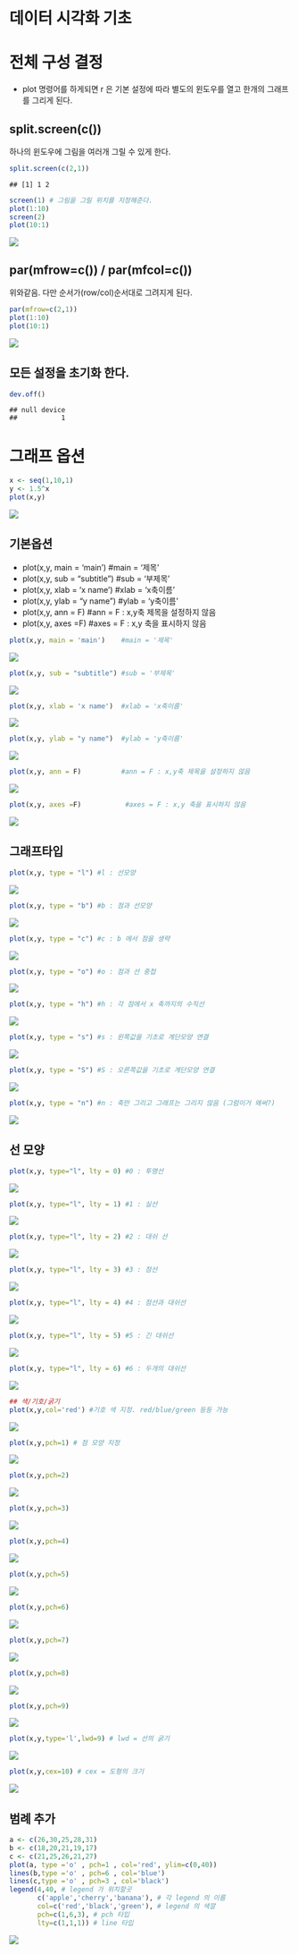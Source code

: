 데이터 시각화 기초
================

# 전체 구성 결정

  - plot 명령어를 하게되면 r 은 기본 설정에 따라 별도의 윈도우를 열고 한개의 그래프를 그리게 된다.

## split.screen(c())

하나의 윈도우에 그림을 여러개 그릴 수 있게 한다.

``` r
split.screen(c(2,1))
```

    ## [1] 1 2

``` r
screen(1) # 그림을 그릴 위치를 지정해준다.
plot(1:10)
screen(2)
plot(10:1)
```

![](Vis_plot_elementary_files/figure-gfm/unnamed-chunk-1-1.png)<!-- -->

## par(mfrow=c()) / par(mfcol=c())

위와같음. 다만 순서가(row/col)순서대로 그려지게 된다.

``` r
par(mfrow=c(2,1))
plot(1:10)
plot(10:1)
```

![](Vis_plot_elementary_files/figure-gfm/unnamed-chunk-2-1.png)<!-- -->

## 모든 설정을 초기화 한다.

``` r
dev.off()
```

    ## null device 
    ##           1

# 그래프 옵션

``` r
x <- seq(1,10,1)
y <- 1.5^x
plot(x,y)
```

![](Vis_plot_elementary_files/figure-gfm/unnamed-chunk-4-1.png)<!-- -->

## 기본옵션

  - plot(x,y, main = ‘main’) \#main = ‘제목’
  - plot(x,y, sub = “subtitle”) \#sub = ‘부제목’
  - plot(x,y, xlab = ‘x name’) \#xlab = ‘x축이름’
  - plot(x,y, ylab = “y name”) \#ylab = ‘y축이름’
  - plot(x,y, ann = F) \#ann = F : x,y축 제목을 설정하지 않음
  - plot(x,y, axes =F) \#axes = F : x,y 축을 표시하지 않음

<!-- end list -->

``` r
plot(x,y, main = 'main')    #main = '제목'
```

![](Vis_plot_elementary_files/figure-gfm/unnamed-chunk-5-1.png)<!-- -->

``` r
plot(x,y, sub = "subtitle") #sub = '부제목'
```

![](Vis_plot_elementary_files/figure-gfm/unnamed-chunk-5-2.png)<!-- -->

``` r
plot(x,y, xlab = 'x name')  #xlab = 'x축이름' 
```

![](Vis_plot_elementary_files/figure-gfm/unnamed-chunk-5-3.png)<!-- -->

``` r
plot(x,y, ylab = "y name")  #ylab = 'y축이름'
```

![](Vis_plot_elementary_files/figure-gfm/unnamed-chunk-5-4.png)<!-- -->

``` r
plot(x,y, ann = F)          #ann = F : x,y축 제목을 설정하지 않음
```

![](Vis_plot_elementary_files/figure-gfm/unnamed-chunk-5-5.png)<!-- -->

``` r
plot(x,y, axes =F)           #axes = F : x,y 축을 표시하지 않음
```

![](Vis_plot_elementary_files/figure-gfm/unnamed-chunk-5-6.png)<!-- -->

## 그래프타입

``` r
plot(x,y, type = "l") #l : 선모양
```

![](Vis_plot_elementary_files/figure-gfm/unnamed-chunk-6-1.png)<!-- -->

``` r
plot(x,y, type = "b") #b : 점과 선모양
```

![](Vis_plot_elementary_files/figure-gfm/unnamed-chunk-6-2.png)<!-- -->

``` r
plot(x,y, type = "c") #c : b 에서 점을 생략
```

![](Vis_plot_elementary_files/figure-gfm/unnamed-chunk-6-3.png)<!-- -->

``` r
plot(x,y, type = "o") #o : 점과 선 중첩
```

![](Vis_plot_elementary_files/figure-gfm/unnamed-chunk-6-4.png)<!-- -->

``` r
plot(x,y, type = "h") #h : 각 점에서 x 축까지의 수직선
```

![](Vis_plot_elementary_files/figure-gfm/unnamed-chunk-6-5.png)<!-- -->

``` r
plot(x,y, type = "s") #s : 왼쪽값을 기초로 계단모양 연결
```

![](Vis_plot_elementary_files/figure-gfm/unnamed-chunk-6-6.png)<!-- -->

``` r
plot(x,y, type = "S") #S : 오른쪽값을 기초로 계단모양 연결
```

![](Vis_plot_elementary_files/figure-gfm/unnamed-chunk-6-7.png)<!-- -->

``` r
plot(x,y, type = "n") #n : 축만 그리고 그래프는 그리지 않음 (그럼이거 왜써?)
```

![](Vis_plot_elementary_files/figure-gfm/unnamed-chunk-6-8.png)<!-- -->

## 선 모양

``` r
plot(x,y, type="l", lty = 0) #0 : 투명선
```

![](Vis_plot_elementary_files/figure-gfm/unnamed-chunk-7-1.png)<!-- -->

``` r
plot(x,y, type="l", lty = 1) #1 : 실선
```

![](Vis_plot_elementary_files/figure-gfm/unnamed-chunk-7-2.png)<!-- -->

``` r
plot(x,y, type="l", lty = 2) #2 : 대쉬 선
```

![](Vis_plot_elementary_files/figure-gfm/unnamed-chunk-7-3.png)<!-- -->

``` r
plot(x,y, type="l", lty = 3) #3 : 점선
```

![](Vis_plot_elementary_files/figure-gfm/unnamed-chunk-7-4.png)<!-- -->

``` r
plot(x,y, type="l", lty = 4) #4 : 점선과 대쉬선
```

![](Vis_plot_elementary_files/figure-gfm/unnamed-chunk-7-5.png)<!-- -->

``` r
plot(x,y, type="l", lty = 5) #5 : 긴 대쉬선
```

![](Vis_plot_elementary_files/figure-gfm/unnamed-chunk-7-6.png)<!-- -->

``` r
plot(x,y, type="l", lty = 6) #6 : 두개의 대쉬선
```

![](Vis_plot_elementary_files/figure-gfm/unnamed-chunk-7-7.png)<!-- -->

``` r
## 색/기호/굵기
plot(x,y,col='red') #기호 색 지정. red/blue/green 등등 가능
```

![](Vis_plot_elementary_files/figure-gfm/unnamed-chunk-8-1.png)<!-- -->

``` r
plot(x,y,pch=1) # 점 모양 지정
```

![](Vis_plot_elementary_files/figure-gfm/unnamed-chunk-8-2.png)<!-- -->

``` r
plot(x,y,pch=2)
```

![](Vis_plot_elementary_files/figure-gfm/unnamed-chunk-8-3.png)<!-- -->

``` r
plot(x,y,pch=3)
```

![](Vis_plot_elementary_files/figure-gfm/unnamed-chunk-8-4.png)<!-- -->

``` r
plot(x,y,pch=4)
```

![](Vis_plot_elementary_files/figure-gfm/unnamed-chunk-8-5.png)<!-- -->

``` r
plot(x,y,pch=5)
```

![](Vis_plot_elementary_files/figure-gfm/unnamed-chunk-8-6.png)<!-- -->

``` r
plot(x,y,pch=6)
```

![](Vis_plot_elementary_files/figure-gfm/unnamed-chunk-8-7.png)<!-- -->

``` r
plot(x,y,pch=7)
```

![](Vis_plot_elementary_files/figure-gfm/unnamed-chunk-8-8.png)<!-- -->

``` r
plot(x,y,pch=8) 
```

![](Vis_plot_elementary_files/figure-gfm/unnamed-chunk-8-9.png)<!-- -->

``` r
plot(x,y,pch=9)
```

![](Vis_plot_elementary_files/figure-gfm/unnamed-chunk-8-10.png)<!-- -->

``` r
plot(x,y,type='l',lwd=9) # lwd = 선의 굵기
```

![](Vis_plot_elementary_files/figure-gfm/unnamed-chunk-8-11.png)<!-- -->

``` r
plot(x,y,cex=10) # cex = 도형의 크기
```

![](Vis_plot_elementary_files/figure-gfm/unnamed-chunk-8-12.png)<!-- -->

## 범례 추가

``` r
a <- c(26,30,25,28,31)
b <- c(18,20,21,19,17)
c <- c(21,25,26,21,27)
plot(a, type ='o' , pch=1 , col='red', ylim=c(0,40))
lines(b,type ='o' , pch=6 , col='blue')
lines(c,type ='o' , pch=3 , col='black')
legend(4,40, # legend 가 위치할곳
       c('apple','cherry','banana'), # 각 legend 의 이름
       col=c('red','black','green'), # legend 의 색깔
       pch=c(1,6,3), # pch 타입
       lty=c(1,1,1)) # line 타입
```

![](Vis_plot_elementary_files/figure-gfm/unnamed-chunk-9-1.png)<!-- -->
